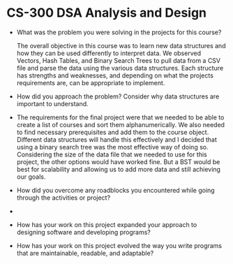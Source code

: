 # CS-300 DSA Analysis and Design
- What was the problem you were solving in the projects for this course?

  The overall objective in this course was to learn new data structures and how they can be used differently to interpret data. We observed Vectors, Hash     Tables, and Binary Search Trees to pull data from a CSV file and parse the data using the various data structures. Each structure has strengths and         weaknesses, and depending on what the projects requirements are, can be appropriate to implement. 
  
- How did you approach the problem? Consider why data structures are important to understand.
- The requirements for the final project were that we needed to be able to create a list of courses and sort them alphanumerically. We also needed to find necessary prerequisites and add them to the course object. Different data structures will handle this effectively and I decided that using a binary search tree was the most effective way of doing so. Considering the size of the data file that we needed to use for this project, the other options would have worked fine. But a BST would be best for scalability and allowing us to add more data and still achieving our goals. 
  
- How did you overcome any roadblocks you encountered while going through the activities or project?
- 
- How has your work on this project expanded your approach to designing software and developing programs?

- How has your work on this project evolved the way you write programs that are maintainable, readable, and adaptable?

